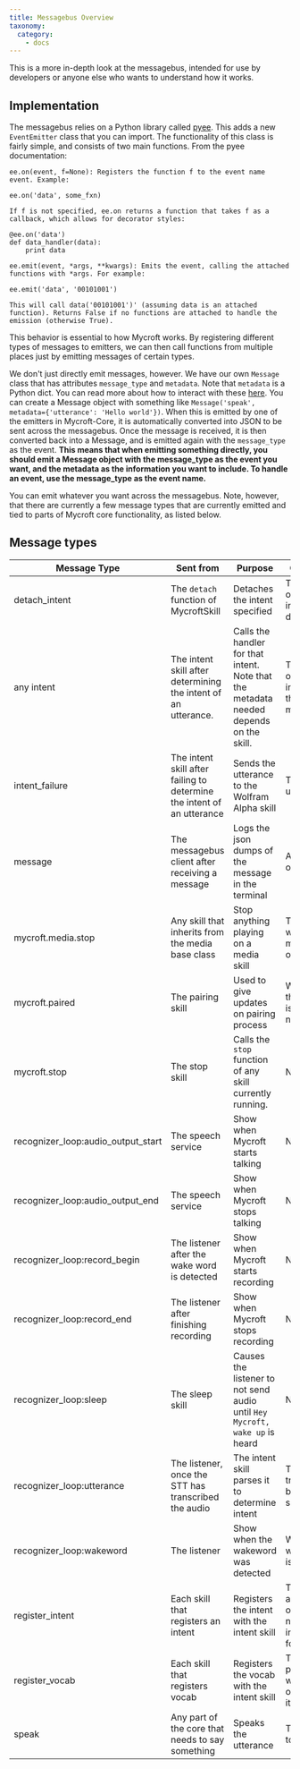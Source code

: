 ```yaml
---
title: Messagebus Overview
taxonomy:
  category:
    - docs
---
```


This is a more in-depth look at the messagebus, intended for use by developers or anyone else who wants to understand how it works.

## Implementation
The messagebus relies on a Python library called [pyee](https://github.com/jfhbrook/pyee). This adds a new `EventEmitter` class that you can import. The functionality of this class is fairly simple, and consists of two main functions. From the pyee documentation:
```
ee.on(event, f=None): Registers the function f to the event name event. Example:

ee.on('data', some_fxn)

If f is not specified, ee.on returns a function that takes f as a callback, which allows for decorator styles:

@ee.on('data')
def data_handler(data):
    print data
    
ee.emit(event, *args, **kwargs): Emits the event, calling the attached functions with *args. For example:

ee.emit('data', '00101001')

This will call data('00101001')' (assuming data is an attached function). Returns False if no functions are attached to handle the emission (otherwise True).
```

This behavior is essential to how Mycroft works. By registering different types of messages to emitters, we can then call functions from multiple places just by emitting messages of certain types. 

We don't just directly emit messages, however. We have our own `Message` class that has attributes `message_type` and `metadata`. Note that `metadata` is a Python dict. You can read more about how to interact with these [here](https://docs.python.org/2/library/stdtypes.html#mapping-types-dict). You can create a Message object with something like `Message('speak', metadata={'utterance': 'Hello world'})`. When this is emitted by one of the emitters in Mycroft-Core, it is automatically converted into JSON to be sent across the messagebus. Once the message is received, it is then converted back into a Message, and is emitted again with the `message_type` as the event. __This means that when emitting something directly, you should emit a Message object with the message_type as the event you want, and the metadata as the information you want to include. To handle an event, use the message_type as the event name.__

You can emit whatever you want across the messagebus. Note, however, that there are currently a few message types that are currently emitted and tied to parts of Mycroft core functionality, as listed below.

## Message types

| Message Type        | Sent from           | Purpose | Contents |  Example Metadata |
| ------------- | ------------- | -----            | ------------ | ---------- |
| detach_intent      | The `detach` function of MycroftSkill  | Detaches the intent specified  | The name of the intent to be detached |`{'intent_name': 'HelloWorldIntent'}` |
| any intent      | The intent skill after determining the intent of an utterance. | Calls the handler for that intent. Note that the metadata needed depends on the skill.  | The name of the intent and the needed metadata |`{"HelloWorldKeyword": "hello world", "intent_type": "HelloWorldIntent", "utterance": "hello world", "confidence": 1.0, "target": null}` |
| intent_failure | The intent skill after failing to determine the intent of an utterance | Sends the utterance to the Wolfram Alpha skill | The utterance | `{"utterance": 'hello world'}` | 
| message      |  The messagebus client after receiving a message | Logs the json dumps of the message in the terminal  | A Message object | A Message object  |
| mycroft.media.stop      | Any skill that inherits from the media base class | Stop anything playing on a media skill | The skill where the message originated  | `{'origin': 'MediaSkill'}` |
| mycroft.paired      | The pairing skill  | Used to give updates on pairing process | Whether the device is paired or not |`{'paired': True}` |
| mycroft.stop      | The stop skill | Calls the `stop` function of any skill currently running. | N/A  | N/A |
| recognizer_loop:audio_output_start      | The speech service | Show when Mycroft starts talking | N/A  | N/A |
| recognizer_loop:audio_output_end      | The speech service | Show when Mycroft stops talking | N/A  | N/A |
| recognizer_loop:record_begin      | The listener after the wake word is detected | Show when Mycroft starts recording | N/A |N/A |
| recognizer_loop:record_end      | The listener after finishing recording | Show when Mycroft stops recording | N/A  | N/A |
| recognizer_loop:sleep      | The sleep skill  | Causes the listener to not send audio until `Hey Mycroft, wake up` is heard | N/A | N/A |
| recognizer_loop:utterance      | The listener, once the STT has transcribed the audio | The intent skill parses it to determine intent | The words transcribed by the STT service | `{'utterances': 'Hello world','session': 'some_unique_id'}` |
| recognizer_loop:wakeword      | The listener  | Show when the wakeword was detected | What the wakeword is  | `{'utterance': 'Hey Mycroft', 'session': 'some_unique_id'}` |
| register_intent      | Each skill that registers an intent | Registers the intent with the intent skill  | The intent and any other needed information for the skill | `{"at_least_one": [], "requires": [["HelloWorldKeyword", "HelloWorldKeyword"]], "optional": [], "name": "HelloWorldIntent"}` | 
| register_vocab      | Each skill that registers vocab | Registers the vocab with the intent skill | The vocab phrase and what type of keyword it is | `{"start": "hello world", "end": "HelloWorldKeyword"}` | 
| speak      | Any part of the core that needs to say something | Speaks the utterance | The phrase to speak | `{"utterance": "Hello"}` | 
